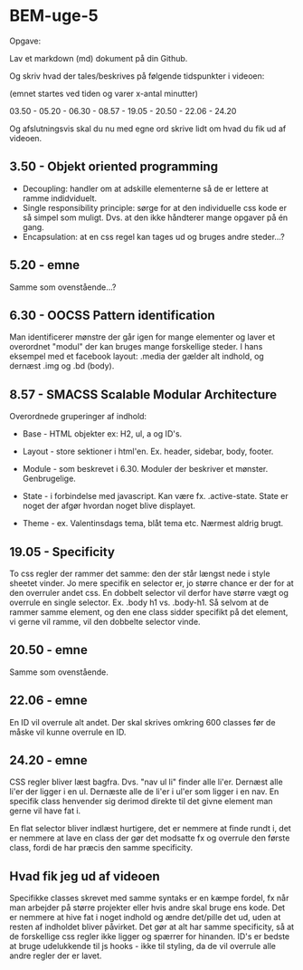 # BEM-uge-5

Opgave:

Lav et markdown (md) dokument på din Github.

Og skriv hvad der tales/beskrives på følgende tidspunkter i videoen:

(emnet startes ved tiden og varer x-antal minutter)

03.50 - 05.20 - 06.30 - 08.57 - 19.05 - 20.50 - 22.06 - 24.20

Og afslutningsvis skal du nu med egne ord skrive lidt om hvad du fik ud af videoen.


## 3.50 - Objekt oriented programming

* Decoupling: handler om at adskille elementerne så de er lettere at ramme indidviduelt. 
* Single responsibility principle: sørge for at den individuelle css kode er så simpel som muligt. Dvs. at den ikke håndterer mange opgaver på én gang.
* Encapsulation: at en css regel kan tages ud og bruges andre steder...? 


## 5.20 - emne 

Samme som ovenstående...?


## 6.30 - OOCSS Pattern identification

Man identificerer mønstre der går igen for mange elementer og laver et overordnet "modul" der kan bruges mange forskellige steder. I hans eksempel med et facebook layout: .media der gælder alt indhold, og dernæst .img og .bd (body). 


## 8.57 - SMACSS Scalable Modular Architecture

Overordnede gruperinger af indhold:

* Base - HTML objekter ex: H2, ul, a og ID's.

* Layout - store sektioner i html'en. Ex. header, sidebar, body, footer.

* Module - som beskrevet i 6.30. Moduler der beskriver et mønster. Genbrugelige.

* State - i forbindelse med javascript. Kan være fx. .active-state. State er noget der afgør hvordan noget blive displayet.

* Theme - ex. Valentinsdags tema, blåt tema etc. Nærmest aldrig brugt. 


## 19.05 - Specificity

To css regler der rammer det samme: den der står længst nede i style sheetet vinder.
Jo mere specifik en selector er, jo større chance er der for at den overruler andet css. En dobbelt selector vil derfor have større vægt og overrule en single selector. 
Ex. .body h1 vs. .body-h1. Så selvom at de rammer samme element, og den ene class sidder specifikt på det element, vi gerne vil ramme, vil den dobbelte selector vinde.


## 20.50 - emne

Samme som ovenstående. 


## 22.06 - emne

En ID vil overrule alt andet. Der skal skrives omkring 600 classes før de måske vil kunne overrule en ID.


## 24.20 - emne

CSS regler bliver læst bagfra. Dvs. "nav ul li" finder alle li'er. Dernæst alle li'er der ligger i en ul. Dernæste alle de li'er i ul'er som ligger i en nav. En specifik class henvender sig derimod direkte til det givne element man gerne vil have fat i. 

En flat selector bliver indlæst hurtigere, det er nemmere at finde rundt i, det er nemmere at lave en class der gør det modsatte fx og overrule den første class, fordi de har præcis den samme specificity. 

## Hvad fik jeg ud af videoen

Specifikke classes skrevet med samme syntaks er en kæmpe fordel, fx når man arbejder på større projekter eller hvis andre skal bruge ens kode. Det er nemmere at hive fat i noget indhold og ændre det/pille det ud, uden at resten af indholdet bliver 
påvirket. Det gør at alt har samme specificity, så at de forskellige css regler ikke ligger og spærrer for hinanden. ID's er bedste at bruge udelukkende til js hooks - ikke til styling, da de vil overrule alle andre regler der er lavet.

